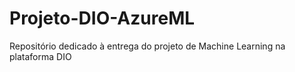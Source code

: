 # Projeto-DIO-AzureML
Repositório dedicado à entrega do projeto de Machine Learning na plataforma DIO

